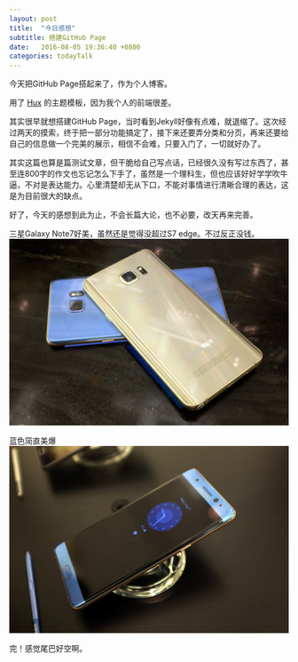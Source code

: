 ```yaml
---
layout: post
title:  "今日感想"
subtitle: 搭建GitHub Page
date:   2016-08-05 19:36:40 +0800
categories: todayTalk
---
```


今天把GitHub Page搭起来了，作为个人博客。

用了 [Hux] 的主题模板，因为我个人的前端很差。

其实很早就想搭建GitHub Page，当时看到Jekyll好像有点难，就退缩了。这次经过两天的摸索，终于把一部分功能搞定了，接下来还要弄分类和分页，再来还要给自己的信息做一个完美的展示，相信不会难，只要入门了，一切就好办了。

其实这篇也算是篇测试文章，但干脆给自己写点话，已经很久没有写过东西了，甚至连800字的作文也忘记怎么下手了，虽然是一个理科生，但也应该好好学学吹牛逼，不对是表达能力。心里清楚却无从下口，不能对事情进行清晰合理的表达，这是为目前很大的缺点。

好了，今天的感想到此为止，不会长篇大论，也不必要，改天再来完善。

三星Galaxy Note7好美，虽然还是觉得没超过S7 edge。不过反正没钱。
<img src="/assets/posts_img/20160805/20160805_todaytalk01.jpg" alt="三星Galaxy Note7">

蓝色简直美爆
<img src="/assets/posts_img/20160805/20160805_todaytalk02.jpg" alt="三星Galaxy Note7">

完！感觉尾巴好空啊。

[Hux]: http://huangxuan.me/